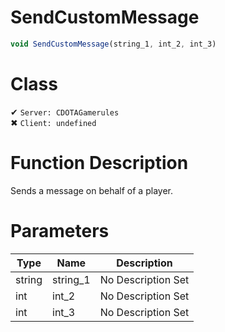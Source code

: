 # SendCustomMessage
```js	
void SendCustomMessage(string_1, int_2, int_3)
```
# Class
✔ `Server: CDOTAGamerules`  
✖ `Client: undefined`  

# Function Description
Sends a message on behalf of a player.
# Parameters
Type|Name|Description
--|--|--
string|string_1|No Description Set
int|int_2|No Description Set
int|int_3|No Description Set
